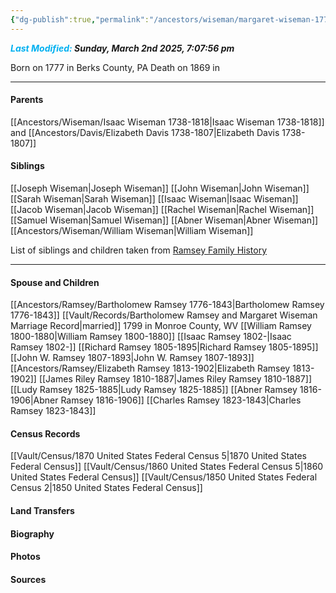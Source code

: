 ```yaml
---
{"dg-publish":true,"permalink":"/ancestors/wiseman/margaret-wiseman-1777-1869/","tags":["Margaret-Wiseman"]}
---
```


***<font color="#00b0f0">Last Modified:</font> Sunday, March 2nd 2025, 7:07:56 pm***

Born on  1777 in Berks County, PA
Death on 1869 in <!-- link to place -->

---
#### Parents

[[Ancestors/Wiseman/Isaac Wiseman 1738-1818\|Isaac Wiseman 1738-1818]] and [[Ancestors/Davis/Elizabeth Davis 1738-1807\|Elizabeth Davis 1738-1807]]
#### Siblings
[[Joseph Wiseman\|Joseph Wiseman]]
[[John Wiseman\|John Wiseman]]
[[Sarah Wiseman\|Sarah Wiseman]]
[[Isaac Wiseman\|Isaac Wiseman]]
[[Jacob Wiseman\|Jacob Wiseman]]
[[Rachel Wiseman\|Rachel Wiseman]]
[[Samuel Wiseman\|Samuel Wiseman]]
[[Abner Wiseman\|Abner Wiseman]]
[[Ancestors/Wiseman/William Wiseman\|William Wiseman]]

List of siblings and children taken from [Ramsey Family History](https://drive.google.com/file/d/0B0oZv34v0ajXejR4V3pqMlB6UEk/view?usp=drive_link&resourcekey=0-aRa0H6wsvVjU9uv38-PDLQ)

---
#### Spouse and Children
[[Ancestors/Ramsey/Bartholomew Ramsey 1776-1843\|Bartholomew Ramsey 1776-1843]]  [[Vault/Records/Bartholomew Ramsey and Margaret Wiseman Marriage Record\|married]] 1799 in Monroe County, WV 
[[William Ramsey 1800-1880\|William Ramsey 1800-1880]]
[[Isaac Ramsey 1802-\|Isaac Ramsey 1802-]]
[[Richard Ramsey 1805-1895\|Richard Ramsey 1805-1895]]
[[John W. Ramsey 1807-1893\|John W. Ramsey 1807-1893]]
[[Ancestors/Ramsey/Elizabeth Ramsey 1813-1902\|Elizabeth Ramsey 1813-1902]]
[[James Riley Ramsey 1810-1887\|James Riley Ramsey 1810-1887]]
[[Ludy Ramsey 1825-1885\|Ludy Ramsey 1825-1885]]
[[Abner Ramsey 1816-1906\|Abner Ramsey 1816-1906]]
[[Charles Ramsey 1823-1843\|Charles Ramsey 1823-1843]]
#### Census Records
[[Vault/Census/1870 United States Federal Census 5\|1870 United States Federal Census]]
[[Vault/Census/1860 United States Federal Census 5\|1860 United States Federal Census]]
[[Vault/Census/1850 United States Federal Census 2\|1850 United States Federal Census]]
#### Land Transfers

#### Biography

#### Photos

#### Sources

